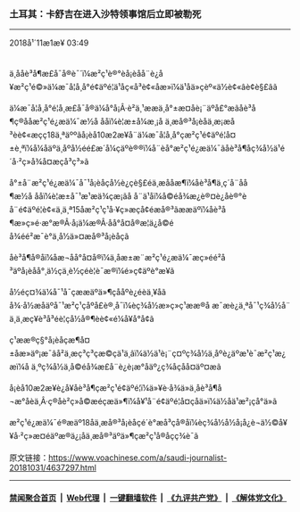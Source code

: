 ### 土耳其：卡舒吉在进入沙特领事馆后立即被勒死
------------------------

<div class="published">
 <span class="date" title="ä¸­å½æ¶é´">
  <time datetime="2018-11-01T03:49:57+08:00">
   2018å¹´11æ1æ¥ 03:49
  </time>
 </span>
</div>
<br/>
<div class="wsw">
 <p>
  ä¸ååè³å¶æ£å¯å®è¯´ï¼æ²ç¹è®°èå¡èåå¨è¿å¥æ²ç¹é©»ä¼æ¯å¦å¸å°é¢äºé¦ä¹åç«å³è¢«åæ­»ï¼ä¹åä»çèº«ä½è¢«âè¢è§£âã
 </p>
 <p>
  ä¼æ¯å¦å¸å°é¦å¸­æ£å¯å®ä¼å°å¡Â·è²ä¸¹ææä¸å°±æ­¤åè¡¨äºå£°æãåè³å¶ç®ååæ²ç¹é¿æä¼¯æ½å ååï¼è¦æ±å¼æ¸¡å ä¸æå®³å¡èåä¸æ¡æå³èè¢«æçç18ä¸ªäººãå¡èå10æ2æ¥å¨ä¼æ¯å¦å¸å°çæ²ç¹é¢äºé¦å¤±è¸ªï¼å¼åäºä¸åºå½éé£æ´å¼çäºè®®ï¼å¨èå°æ²ç¹é¿æä¼¯ãåè³å¶åç¾å½ä¹é´å·²ç»å¾å¤æçå³ç³»ã
 </p>
 <p>
  å°±å¨æ²ç¹é¿æä¼¯å¯¹å¡èåçå½è¿çè§£éä¸æ­ååæ¶ï¼åè³å¶ä¸ç´å¨åå¶æ½å ååï¼è¦æ±å¯¹æ¹æä¾ç­æ¡ãå å¨ä¹åï¼å©éå¾æ¿è®¤è¿åè®°èå¨é¢äºé¦è¢«ä¸ä¸ª15åæ²ç¹ç¹å·¥ç»æçå¢éæå®³ãææäºï¼åè³å¶æ»ç»é·æ°æ®Â·å¡ä¼æ®Â·åå°å¤å®æ¦ä¿å©éå¾éé²æ¯è°ä¸å½ä»¤æå®³å¡èåçã
 </p>
 <p>
  åè³å¶å®åï¼åæ¬åå°å¤å®ï¼ä¸åæ±æ¨æ²ç¹é¿æä¼¯æç»éé²å³äºå¡èåå°¸ä½çä¸è½ç­éè¦è¯æ®ï¼é»ç¢äºè°æ¥ã
 </p>
 <p>
  å½éç¤¾ä¼å¯¹å¯çææäºä»¶çååºè¿éèä¸¥åã å¾·å½æåäºå¯¹æ²ç¹çåºå£è®¸å¯ï¼èç¾å½æ»ç»ç¹ææ®å æ¯æè¿ä¸ªå¯¹ç¾å½å¨ä¸­ä¸æç¥è³å³éè¦çå½å®¶èè¢«é¼å¥å°å¢ã
 </p>
 <p>
  ç¹ææ®ç§°å¡èåçæ¶å¤±åæ­»äº¡æ¯âå²ä¸æç³ç³çæ©çä¹ä¸âï¼ä½ä¹è¡¨ç¤ºç¾å½ä¸åºè¿äºæ¹è¯æ²ç¹æ¿æï¼å ä¸ºç¾å½ä¸å©éå¾æ­£å¨è¿è¡æ°åäº¿ç¾åçåå¤äº¤æã
 </p>
 <p>
  å¡èå10æ2æ¥è¿å¥åè³å¶çæ²ç¹é¢äºé¦ï¼ä»¥è·å¾ä»ä¸åè³å¶å¬æ°åèä¸Â·ç®åè²ç»å©æéçæä»¶ï¼å¥¹å¨é¢äºé¦å¤ç­åä»ï¼ä½åä¹æ²¡çå°ä»ã
 </p>
 <p>
  æ²ç¹é¿æä¼¯é®æäº18åä¸æå®³å¡èåçé´è°æå³çå®åï¼èç¾å½å½å¡å¿è¬ä½©å¥¥å·²ç»æ¤éäºæ®ä¿¡åä¸æå®³äºä»¶çæ²ç¹å®åçç­¾è¯ã
 </p>
 <p>
 </p>
</div>

原文链接：https://www.voachinese.com/a/saudi-journalist-20181031/4637297.html


------------------------
#### [禁闻聚合首页](https://github.com/gfw-breaker/banned-news/blob/master/README.md) &nbsp;|&nbsp; [Web代理](https://github.com/gfw-breaker/open-proxy/blob/master/README.md) &nbsp;|&nbsp;  [一键翻墙软件](https://github.com/gfw-breaker/nogfw/blob/master/README.md) &nbsp;|&nbsp; [《九评共产党》](https://github.com/gfw-breaker/9ping.md/blob/master/README.md#九评之一评共产党是什么) &nbsp;|&nbsp; [《解体党文化》](https://github.com/gfw-breaker/jtdwh.md/blob/master/README.md#绪论)